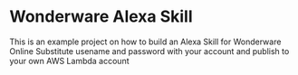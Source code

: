 # Wonderware Alexa Skill

This is an example project on how to build an Alexa Skill for Wonderware Online
Substitute usename and password with your account and publish to your own AWS Lambda account
